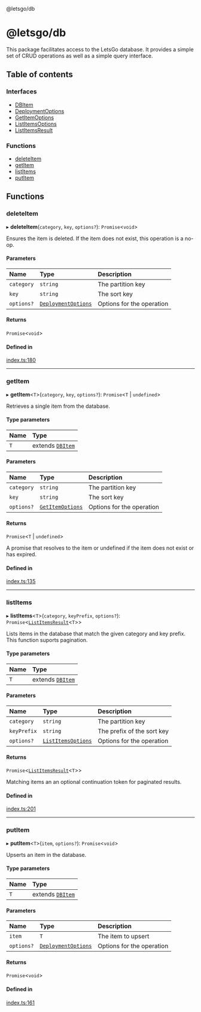 @letsgo/db

# @letsgo/db

This package facilitates access to the LetsGo database. It provides a simple set of CRUD operations
as well as a simple query interface.

## Table of contents

### Interfaces

- [DBItem](interfaces/DBItem.md)
- [DeploymentOptions](interfaces/DeploymentOptions.md)
- [GetItemOptions](interfaces/GetItemOptions.md)
- [ListItemsOptions](interfaces/ListItemsOptions.md)
- [ListItemsResult](interfaces/ListItemsResult.md)

### Functions

- [deleteItem](README.md#deleteitem)
- [getItem](README.md#getitem)
- [listItems](README.md#listitems)
- [putItem](README.md#putitem)

## Functions

### deleteItem

▸ **deleteItem**(`category`, `key`, `options?`): `Promise`\<`void`\>

Ensures the item is deleted. If the item does not exist, this operation is a no-op.

#### Parameters

| Name | Type | Description |
| :------ | :------ | :------ |
| `category` | `string` | The partition key |
| `key` | `string` | The sort key |
| `options?` | [`DeploymentOptions`](interfaces/DeploymentOptions.md) | Options for the operation |

#### Returns

`Promise`\<`void`\>

#### Defined in

[index.ts:180](https://github.com/47chapters/letsgo/blob/06da252/packages/db/src/index.ts#L180)

___

### getItem

▸ **getItem**\<`T`\>(`category`, `key`, `options?`): `Promise`\<`T` \| `undefined`\>

Retrieves a single item from the database.

#### Type parameters

| Name | Type |
| :------ | :------ |
| `T` | extends [`DBItem`](interfaces/DBItem.md) |

#### Parameters

| Name | Type | Description |
| :------ | :------ | :------ |
| `category` | `string` | The partition key |
| `key` | `string` | The sort key |
| `options?` | [`GetItemOptions`](interfaces/GetItemOptions.md) | Options for the operation |

#### Returns

`Promise`\<`T` \| `undefined`\>

A promise that resolves to the item or undefined if the item does not exist or has expired.

#### Defined in

[index.ts:135](https://github.com/47chapters/letsgo/blob/06da252/packages/db/src/index.ts#L135)

___

### listItems

▸ **listItems**\<`T`\>(`category`, `keyPrefix`, `options?`): `Promise`\<[`ListItemsResult`](interfaces/ListItemsResult.md)\<`T`\>\>

Lists items in the database that match the given category and key prefix. This function suports pagination.

#### Type parameters

| Name | Type |
| :------ | :------ |
| `T` | extends [`DBItem`](interfaces/DBItem.md) |

#### Parameters

| Name | Type | Description |
| :------ | :------ | :------ |
| `category` | `string` | The partition key |
| `keyPrefix` | `string` | The prefix of the sort key |
| `options?` | [`ListItemsOptions`](interfaces/ListItemsOptions.md) | Options for the operation |

#### Returns

`Promise`\<[`ListItemsResult`](interfaces/ListItemsResult.md)\<`T`\>\>

Matching items an an optional continuation token for paginated results.

#### Defined in

[index.ts:201](https://github.com/47chapters/letsgo/blob/06da252/packages/db/src/index.ts#L201)

___

### putItem

▸ **putItem**\<`T`\>(`item`, `options?`): `Promise`\<`void`\>

Upserts an item in the database.

#### Type parameters

| Name | Type |
| :------ | :------ |
| `T` | extends [`DBItem`](interfaces/DBItem.md) |

#### Parameters

| Name | Type | Description |
| :------ | :------ | :------ |
| `item` | `T` | The item to upsert |
| `options?` | [`DeploymentOptions`](interfaces/DeploymentOptions.md) | Options for the operation |

#### Returns

`Promise`\<`void`\>

#### Defined in

[index.ts:161](https://github.com/47chapters/letsgo/blob/06da252/packages/db/src/index.ts#L161)
